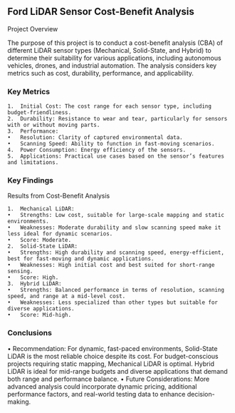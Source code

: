 ## Ford LiDAR Sensor Cost-Benefit Analysis

Project Overview

The purpose of this project is to conduct a cost-benefit analysis (CBA) of different LiDAR sensor types (Mechanical, Solid-State, and Hybrid) to determine their suitability for various applications, including autonomous vehicles, drones, and industrial automation. The analysis considers key metrics such as cost, durability, performance, and applicability.

### Key Metrics

	1.	Initial Cost: The cost range for each sensor type, including budget-friendliness.
	2.	Durability: Resistance to wear and tear, particularly for sensors with or without moving parts.
	3.	Performance:
	•	Resolution: Clarity of captured environmental data.
	•	Scanning Speed: Ability to function in fast-moving scenarios.
	4.	Power Consumption: Energy efficiency of the sensors.
	5.	Applications: Practical use cases based on the sensor’s features and limitations.

### Key Findings

Results from Cost-Benefit Analysis

	1.	Mechanical LiDAR:
	•	Strengths: Low cost, suitable for large-scale mapping and static environments.
	•	Weaknesses: Moderate durability and slow scanning speed make it less ideal for dynamic scenarios.
	•	Score: Moderate.
	2.	Solid-State LiDAR:
	•	Strengths: High durability and scanning speed, energy-efficient, best for fast-moving and dynamic applications.
	•	Weaknesses: High initial cost and best suited for short-range sensing.
	•	Score: High.
	3.	Hybrid LiDAR:
	•	Strengths: Balanced performance in terms of resolution, scanning speed, and range at a mid-level cost.
	•	Weaknesses: Less specialized than other types but suitable for diverse applications.
	•	Score: Mid-high.

 ### Conclusions

•	Recommendation: For dynamic, fast-paced environments, Solid-State LiDAR is the most reliable choice despite its cost. For budget-conscious projects requiring static mapping, Mechanical LiDAR is optimal. Hybrid LiDAR is ideal for mid-range budgets and diverse applications that demand both range and performance balance.
•	Future Considerations: More advanced analysis could incorporate dynamic pricing, additional performance factors, and real-world testing data to enhance decision-making.

 

